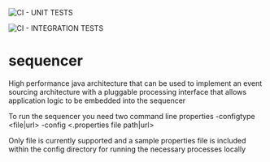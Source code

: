 ![CI - UNIT TESTS](https://github.com/buckerslondon/sequencer-eventsourcing/workflows/CI%20-%20Run%20unit%20tests/badge.svg)

![CI - INTEGRATION TESTS](https://github.com/buckerslondon/sequencer-eventsourcing/workflows/CI%20-%20Run%20integration%20tests/badge.svg)

# sequencer

High performance java architecture that can be used to implement an event sourcing architecture with a pluggable processing interface that allows application logic to be embedded into the sequencer

To run the sequencer you need two command line properties -configtype <file|url> -config <.properties file path|url>

Only file is currently supported and a sample properties file is included within the config directory for running the necessary processes locally
